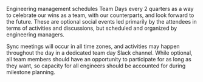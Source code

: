 Engineering management schedules Team Days every 2 quarters as a way to celebrate our wins as a team, with our counterparts, and look forward to the future. These are optional social events led primarily by the attendees in terms of activities and discussions, but scheduled and organized by engineering managers.

Sync meetings will occur in all time zones, and activities may happen throughout the day in a dedicated team day Slack channel. While optional, all team members should have an opportunity to participate for as long as they want, so capacity for all engineers should be accounted for during milestone planning.
